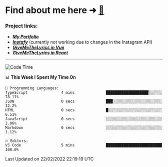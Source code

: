 # Find about me here ➜ [🧑](https://pauabella.dev)

### Project links:
- ***[My Portfolio](https://pauabella.dev)***
- ***[Instafy](https://instafy.me)*** (currently not working due to changes in the Instagram API)
- ***[GiveMeTheLyrics in Vue](https://lyrics.pauabella.dev)***
- ***[GiveMeTheLyrics in React](https://pauabella.dev/GiveMeTheLyrics)***

---
<!--START_SECTION:waka-->
![Code Time](http://img.shields.io/badge/Code%20Time-758%20hrs%2034%20mins-blue)

📊 **This Week I Spent My Time On** 

```text
💬 Programming Languages: 
TypeScript               4 mins              ███████████████████░░░░░░   78.11% 
JSON                     0 secs              ███░░░░░░░░░░░░░░░░░░░░░░   12.2% 
HTML                     0 secs              █░░░░░░░░░░░░░░░░░░░░░░░░   6.51% 
JavaScript               0 secs              ░░░░░░░░░░░░░░░░░░░░░░░░░   2.06% 
Markdown                 0 secs              ░░░░░░░░░░░░░░░░░░░░░░░░░   1.12%

🔥 Editors: 
VS Code                  5 mins              █████████████████████████   100.0%

```


 Last Updated on 22/02/2022 22:19:19 UTC
<!--END_SECTION:waka-->
